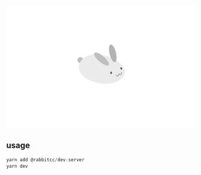<div alert="center">
  <img src="https://raw.githubusercontent.com/HairyRabbit/media/master/Rabbit-Simple.svg?sanitize=true" alt="Logo" />
</div>

## usage

```js
yarn add @rabbitcc/dev-server
yarn dev
```
